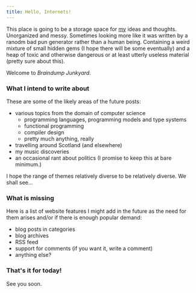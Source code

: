 ```yaml
---
title: Hello, Internets!
---
```



This place is going to be a storage space for [my](/about.html) ideas and thoughts.
Unorganized and messy. Sometimes looking more like it was written by a ranodm
bad pun generator rather than a human being.
Containing a weird mixture of small hidden gems (I hope there will be some eventually)
and a heap of toxic and otherwise dangerous or at least utterly useless material
(pretty sure about this).

Welcome to *Braindump Junkyard*.

<!--more-->

### What I intend to write about

These are some of the likely areas of the future posts:

* various topics from the domain of computer science
    + programming languages, programming models and type systems
	+ functional programming
	+ compiler design
	+ pretty much anything, really
* travelling around Scotland (and elsewhere)
* my music discoveries
* an occasional rant about politics (I promise to keep this at bare minimum.)

I hope the range of themes relatively diverse to be relatively diverse. We shall see...

### What is missing

Here is a list of website features I might add in the future
as the need for them arises and/or if there is enough popular demand:

* blog posts in categories
* blog archives
* RSS feed
* support for comments (if you want it, write a comment)
* anything else?

### That's it for today!

See you soon.
